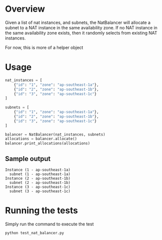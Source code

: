 # Overview

Given a list of nat instances, and subnets, the NatBalancer will allocate a subnet to a NAT instance in the same availability zone. If no NAT instance in the same availability zone exists, then it randomly selects from existing NAT instances.

For now, this is more of a helper object

# Usage

```python
nat_instances = [
    {"id": "1", "zone": "ap-southeast-1a"},
    {"id": "2", "zone": "ap-southeast-1b"},
    {"id": "3", "zone": "ap-southeast-1c"}
]
        
subnets = [
    {"id": "1", "zone": "ap-southeast-1a"},
    {"id": "2", "zone": "ap-southeast-1b"},
    {"id": "3", "zone": "ap-southeast-1c"}
]

balancer = NatBalancer(nat_instances, subnets)
allocations = balancer.allocate()
balancer.print_allocations(allocations)
```

## Sample output
```
Instance (1 - ap-southeast-1a)
  subnet (1 - ap-southeast-1a)
Instance (2 - ap-southeast-1b)
  subnet (2 - ap-southeast-1b)
Instance (3 - ap-southeast-1c)
  subnet (3 - ap-southeast-1c)
```

# Running the tests

Simply run the command to execute the test

```
python test_nat_balancer.py
```
